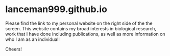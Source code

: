 # lanceman999.github.io

Please find the link to my personal website on the right side of the the screen. This website contains my broad interests in biological research, work that I have done including publications, as well as more information on who I am as an individual!

Cheers!

